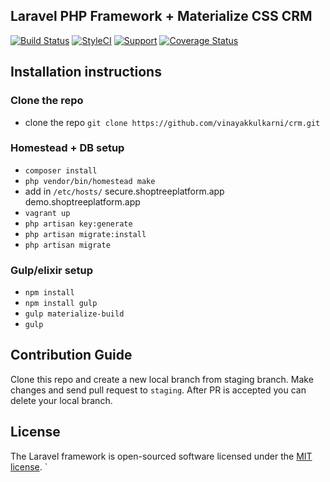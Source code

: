 ## Laravel PHP Framework + Materialize CSS CRM

[![Build Status](https://travis-ci.org/vinayakkulkarni/crm.svg)](https://travis-ci.org/vinayakkulkarni/crm/)
[![StyleCI](https://styleci.io/repos/76187257/shield?style=flat)](https://styleci.io/repos/76187257)
[![Support](https://supporterhq.com/api/b/9ta2v0nem6g35roljw6pqkiop)](https://supporterhq.com/give/9ta2v0nem6g35roljw6pqkiop)
[![Coverage Status](https://coveralls.io/repos/github/vinayakkulkarni/crm/badge.svg?branch=master)](https://coveralls.io/github/vinayakkulkarni/crm?branch=master)

## Installation instructions
### Clone the repo
- clone the repo `git clone https://github.com/vinayakkulkarni/crm.git` 
### Homestead + DB setup
- `composer install`
- `php vendor/bin/homestead make`
- add in `/etc/hosts/` secure.shoptreeplatform.app demo.shoptreeplatform.app
- `vagrant up`
- `php artisan key:generate`
- `php artisan migrate:install`
- `php artisan migrate`

### Gulp/elixir setup
- `npm install`
- `npm install gulp`
- `gulp materialize-build`
- `gulp`

## Contribution Guide
Clone this repo and create a new local branch from staging branch. Make changes and send pull request to `staging`. After PR is accepted you can delete your local branch.

## License

The Laravel framework is open-sourced software licensed under the [MIT license](http://opensource.org/licenses/MIT).
`
